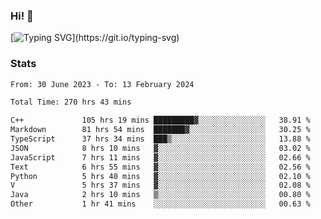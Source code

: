 ### Hi!  👋

[![Typing SVG](https://readme-typing-svg.herokuapp.com?font=Fira+Code&pause=1000&width=435&lines=Hello!+I'm+Texiwustion.)](https://git.io/typing-svg)

### Stats

<!--START_SECTION:waka-->

```txt
From: 30 June 2023 - To: 13 February 2024

Total Time: 270 hrs 43 mins

C++             105 hrs 19 mins █████████▓░░░░░░░░░░░░░░░   38.91 %
Markdown        81 hrs 54 mins  ███████▓░░░░░░░░░░░░░░░░░   30.25 %
TypeScript      37 hrs 34 mins  ███▒░░░░░░░░░░░░░░░░░░░░░   13.88 %
JSON            8 hrs 10 mins   ▓░░░░░░░░░░░░░░░░░░░░░░░░   03.02 %
JavaScript      7 hrs 11 mins   ▓░░░░░░░░░░░░░░░░░░░░░░░░   02.66 %
Text            6 hrs 55 mins   ▓░░░░░░░░░░░░░░░░░░░░░░░░   02.56 %
Python          5 hrs 40 mins   ▓░░░░░░░░░░░░░░░░░░░░░░░░   02.10 %
V               5 hrs 37 mins   ▓░░░░░░░░░░░░░░░░░░░░░░░░   02.08 %
Java            2 hrs 10 mins   ▒░░░░░░░░░░░░░░░░░░░░░░░░   00.80 %
Other           1 hr 41 mins    ░░░░░░░░░░░░░░░░░░░░░░░░░   00.63 %
```

<!--END_SECTION:waka-->
